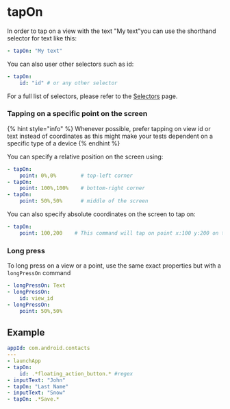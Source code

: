 # tapOn

In order to tap on a view with the text "My text"you can use the shorthand selector for text like this:

```yaml
- tapOn: "My text"
```

You can also user other selectors such as id:&#x20;

```yaml
- tapOn:
    id: "id" # or any other selector
```

For a full list of selectors, please refer to the [Selectors](../selectors.md) page.

### Tapping on a specific point on the screen

{% hint style="info" %}
Whenever possible, prefer tapping on view id or text instead of coordinates as this might make your tests dependent on a specific type of a device
{% endhint %}

You can specify a relative position on the screen using:

```yaml
- tapOn:
    point: 0%,0%        # top-left corner
- tapOn:
    point: 100%,100%    # bottom-right corner
- tapOn:
    point: 50%,50%      # middle of the screen
```

You can also specify absolute coordinates on the screen to tap on:

```yaml
- tapOn:
    point: 100,200    # This command will tap on point x:100 y:200 on the screen (in pixels)
```

### Long press

To long press on a view or a point, use the same exact properties but with a `longPressOn` command

```yaml
- longPressOn: Text
- longPressOn:
    id: view_id
- longPressOn:
    point: 50%,50%
```

## Example

```yaml
appId: com.android.contacts
---
- launchApp
- tapOn:
    id: .*floating_action_button.* #regex
- inputText: "John"
- tapOn: "Last Name"
- inputText: "Snow"
- tapOn: .*Save.*
```
